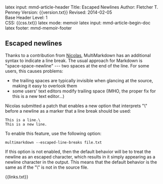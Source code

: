 latex input:	mmd-article-header
Title:	Escaped Newlines
Author:	Fletcher T. Penney
Version:	{{version.txt}}
Revised:	2014-02-05  
Base Header Level:	1  
CSS:	{{css.txt}}
latex mode:	memoir
latex input:	mmd-article-begin-doc
latex footer:	mmd-memoir-footer

## Escaped newlines ##

Thanks to a contribution from [Nicolas](https://github.com/njmsdk), MultiMarkdown has an additional syntax to indicate a line break.  The usual approach for Markdown is "space-space-newline" --- two spaces at the end of the line.  For some users, this causes problems:

* the trailing spaces are typically invisible when glancing at the source, making it easy to overlook them
* some users' text editors modify trailing space (IMHO, the proper fix for this is a new text editor...)

Nicolas submitted a patch that enables a new option that interprets "\\" before a newline as a marker that a line break should be used:

	This is a line.\
	This is a new line.

To enable this feature, use the following option:

	multimarkdown --escaped-line-breaks file.txt

If this option is not enabled, then the default behavior will be to treat the newline as an escaped character, which results in it simply appearing as a newline character in the output.  This means that the default behavior is the same as if the "\\" is not in the source file.

{{links.txt}}